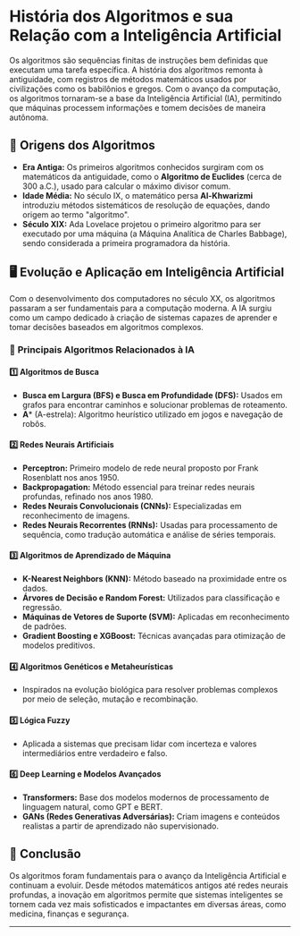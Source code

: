 # História dos Algoritmos e sua Relação com a Inteligência Artificial

Os algoritmos são sequências finitas de instruções bem definidas que executam uma tarefa específica. A história dos algoritmos remonta à antiguidade, com registros de métodos matemáticos usados por civilizações como os babilônios e gregos. Com o avanço da computação, os algoritmos tornaram-se a base da Inteligência Artificial (IA), permitindo que máquinas processem informações e tomem decisões de maneira autônoma.

## 📜 Origens dos Algoritmos
- **Era Antiga:** Os primeiros algoritmos conhecidos surgiram com os matemáticos da antiguidade, como o **Algoritmo de Euclides** (cerca de 300 a.C.), usado para calcular o máximo divisor comum.
- **Idade Média:** No século IX, o matemático persa **Al-Khwarizmi** introduziu métodos sistemáticos de resolução de equações, dando origem ao termo "algoritmo".
- **Século XIX:** Ada Lovelace projetou o primeiro algoritmo para ser executado por uma máquina (a Máquina Analítica de Charles Babbage), sendo considerada a primeira programadora da história.

## 🖥️ Evolução e Aplicação em Inteligência Artificial
Com o desenvolvimento dos computadores no século XX, os algoritmos passaram a ser fundamentais para a computação moderna. A IA surgiu como um campo dedicado à criação de sistemas capazes de aprender e tomar decisões baseados em algoritmos complexos.

### 🔹 **Principais Algoritmos Relacionados à IA**

#### 1️⃣ **Algoritmos de Busca**
- **Busca em Largura (BFS) e Busca em Profundidade (DFS):** Usados em grafos para encontrar caminhos e solucionar problemas de roteamento.
- **A*** (A-estrela): Algoritmo heurístico utilizado em jogos e navegação de robôs.

#### 2️⃣ **Redes Neurais Artificiais**
- **Perceptron:** Primeiro modelo de rede neural proposto por Frank Rosenblatt nos anos 1950.
- **Backpropagation:** Método essencial para treinar redes neurais profundas, refinado nos anos 1980.
- **Redes Neurais Convolucionais (CNNs):** Especializadas em reconhecimento de imagens.
- **Redes Neurais Recorrentes (RNNs):** Usadas para processamento de sequência, como tradução automática e análise de séries temporais.

#### 3️⃣ **Algoritmos de Aprendizado de Máquina**
- **K-Nearest Neighbors (KNN):** Método baseado na proximidade entre os dados.
- **Árvores de Decisão e Random Forest:** Utilizados para classificação e regressão.
- **Máquinas de Vetores de Suporte (SVM):** Aplicadas em reconhecimento de padrões.
- **Gradient Boosting e XGBoost:** Técnicas avançadas para otimização de modelos preditivos.

#### 4️⃣ **Algoritmos Genéticos e Metaheurísticas**
- Inspirados na evolução biológica para resolver problemas complexos por meio de seleção, mutação e recombinação.

#### 5️⃣ **Lógica Fuzzy**
- Aplicada a sistemas que precisam lidar com incerteza e valores intermediários entre verdadeiro e falso.

#### 6️⃣ **Deep Learning e Modelos Avançados**
- **Transformers:** Base dos modelos modernos de processamento de linguagem natural, como GPT e BERT.
- **GANs (Redes Generativas Adversárias):** Criam imagens e conteúdos realistas a partir de aprendizado não supervisionado.

## 🎯 Conclusão
Os algoritmos foram fundamentais para o avanço da Inteligência Artificial e continuam a evoluir. Desde métodos matemáticos antigos até redes neurais profundas, a inovação em algoritmos permite que sistemas inteligentes se tornem cada vez mais sofisticados e impactantes em diversas áreas, como medicina, finanças e segurança.

---
